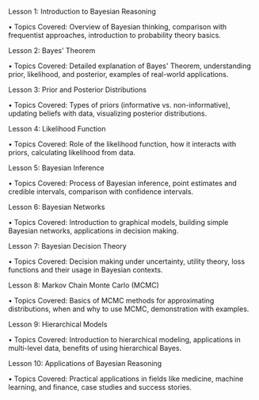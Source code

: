 Lesson 1: Introduction to Bayesian Reasoning

• Topics Covered: Overview of Bayesian thinking, comparison with frequentist approaches, introduction to probability theory basics.

Lesson 2: Bayes' Theorem

• Topics Covered: Detailed explanation of Bayes' Theorem, understanding prior, likelihood, and posterior, examples of real-world applications.

Lesson 3: Prior and Posterior Distributions

• Topics Covered: Types of priors (informative vs. non-informative), updating beliefs with data, visualizing posterior distributions.

Lesson 4: Likelihood Function

• Topics Covered: Role of the likelihood function, how it interacts with priors, calculating likelihood from data.

Lesson 5: Bayesian Inference

• Topics Covered: Process of Bayesian inference, point estimates and credible intervals, comparison with confidence intervals.

Lesson 6: Bayesian Networks

• Topics Covered: Introduction to graphical models, building simple Bayesian networks, applications in decision making.

Lesson 7: Bayesian Decision Theory

• Topics Covered: Decision making under uncertainty, utility theory, loss functions and their usage in Bayesian contexts.

Lesson 8: Markov Chain Monte Carlo (MCMC)

• Topics Covered: Basics of MCMC methods for approximating distributions, when and why to use MCMC, demonstration with examples.

Lesson 9: Hierarchical Models

• Topics Covered: Introduction to hierarchical modeling, applications in multi-level data, benefits of using hierarchical Bayes.

Lesson 10: Applications of Bayesian Reasoning

• Topics Covered: Practical applications in fields like medicine, machine learning, and finance, case studies and success stories.
